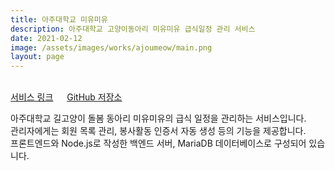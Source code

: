 ```yaml
---
title: 아주대학교 미유미유
description: 아주대학교 고양이동아리 미유미유 급식일정 관리 서비스
date: 2021-02-12
image: /assets/images/works/ajoumeow/main.png
layout: page
---
```

<br>
<a class='content-link font-bold' target="_blank" href='/ajoumeow'><i class='fas fa-link'></i> 서비스 링크</a>
&emsp;
<a class='content-link font-bold' target="_blank" href='https://github.com/luftaquila/ajoumeow'><i class='fas fa-link'></i> GitHub 저장소</a>

아주대학교 길고양이 돌봄 동아리 미유미유의 급식 일정을 관리하는 서비스입니다.  
관리자에게는 회원 목록 관리, 봉사활동 인증서 자동 생성 등의 기능을 제공합니다.  
프론트엔드와 Node.js로 작성한 백엔드 서버, MariaDB 데이터베이스로 구성되어 있습니다.